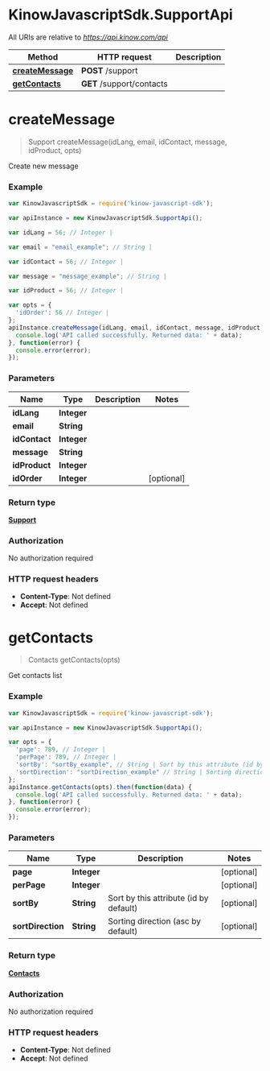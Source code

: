 # KinowJavascriptSdk.SupportApi

All URIs are relative to *https://api.kinow.com/api*

Method | HTTP request | Description
------------- | ------------- | -------------
[**createMessage**](SupportApi.md#createMessage) | **POST** /support | 
[**getContacts**](SupportApi.md#getContacts) | **GET** /support/contacts | 


<a name="createMessage"></a>
# **createMessage**
> Support createMessage(idLang, email, idContact, message, idProduct, opts)



Create new message

### Example
```javascript
var KinowJavascriptSdk = require('kinow-javascript-sdk');

var apiInstance = new KinowJavascriptSdk.SupportApi();

var idLang = 56; // Integer | 

var email = "email_example"; // String | 

var idContact = 56; // Integer | 

var message = "message_example"; // String | 

var idProduct = 56; // Integer | 

var opts = { 
  'idOrder': 56 // Integer | 
};
apiInstance.createMessage(idLang, email, idContact, message, idProduct, opts).then(function(data) {
  console.log('API called successfully. Returned data: ' + data);
}, function(error) {
  console.error(error);
});

```

### Parameters

Name | Type | Description  | Notes
------------- | ------------- | ------------- | -------------
 **idLang** | **Integer**|  | 
 **email** | **String**|  | 
 **idContact** | **Integer**|  | 
 **message** | **String**|  | 
 **idProduct** | **Integer**|  | 
 **idOrder** | **Integer**|  | [optional] 

### Return type

[**Support**](Support.md)

### Authorization

No authorization required

### HTTP request headers

 - **Content-Type**: Not defined
 - **Accept**: Not defined

<a name="getContacts"></a>
# **getContacts**
> Contacts getContacts(opts)



Get contacts list

### Example
```javascript
var KinowJavascriptSdk = require('kinow-javascript-sdk');

var apiInstance = new KinowJavascriptSdk.SupportApi();

var opts = { 
  'page': 789, // Integer | 
  'perPage': 789, // Integer | 
  'sortBy': "sortBy_example", // String | Sort by this attribute (id by default)
  'sortDirection': "sortDirection_example" // String | Sorting direction (asc by default)
};
apiInstance.getContacts(opts).then(function(data) {
  console.log('API called successfully. Returned data: ' + data);
}, function(error) {
  console.error(error);
});

```

### Parameters

Name | Type | Description  | Notes
------------- | ------------- | ------------- | -------------
 **page** | **Integer**|  | [optional] 
 **perPage** | **Integer**|  | [optional] 
 **sortBy** | **String**| Sort by this attribute (id by default) | [optional] 
 **sortDirection** | **String**| Sorting direction (asc by default) | [optional] 

### Return type

[**Contacts**](Contacts.md)

### Authorization

No authorization required

### HTTP request headers

 - **Content-Type**: Not defined
 - **Accept**: Not defined

